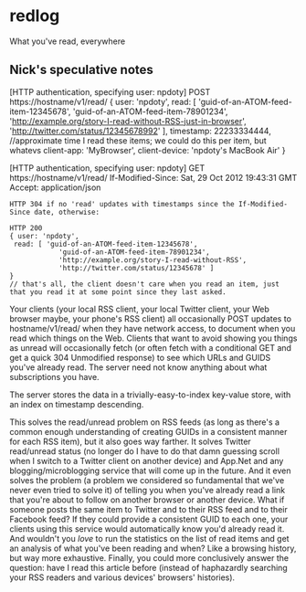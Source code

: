 redlog
======

What you've read, everywhere


## Nick's speculative notes

[HTTP authentication, specifying user: npdoty]
	POST https://hostname/v1/read/
	{ user: 'npdoty',
	 read: [ 'guid-of-an-ATOM-feed-item-12345678',
	            'guid-of-an-ATOM-feed-item-78901234',
	            'http://example.org/story-I-read-without-RSS-just-in-browser',
	            'http://twitter.com/status/12345678992' ],
	 timestamp: 22233334444, //approximate time I read these items; we could do this per item, but whatevs
	 client-app: 'MyBrowser',
	 client-device: 'npdoty's MacBook Air'
	}

[HTTP authentication, specifying user: npdoty]
	GET https://hostname/v1/read/
	If-Modified-Since: Sat, 29 Oct 2012 19:43:31 GMT
	Accept: application/json

	HTTP 304 if no 'read' updates with timestamps since the If-Modified-Since date, otherwise:

	HTTP 200
	{ user: 'npdoty',
	 read: [ 'guid-of-an-ATOM-feed-item-12345678',
	            'guid-of-an-ATOM-feed-item-78901234',
	            'http://example.org/story-I-read-without-RSS',
	            'http://twitter.com/status/12345678' ]
	} 
	// that's all, the client doesn't care when you read an item, just that you read it at some point since they last asked.

Your clients (your local RSS client, your local Twitter client, your Web browser maybe, your phone's RSS client) all occasionally POST updates to hostname/v1/read/ when they have network access, to document when you read which things on the Web. Clients that want to avoid showing you things as unread will occasionally fetch (or often fetch with a conditional GET and get a quick 304 Unmodified response) to see which URLs and GUIDS you've already read. The server need not know anything about what subscriptions you have.

The server stores the data in a trivially-easy-to-index key-value store, with an index on timestamp descending.

This solves the read/unread problem on RSS feeds (as long as there's a common enough understanding of creating GUIDs in a consistent manner for each RSS item), but it also goes way farther. It solves Twitter read/unread status (no longer do I have to do that damn guessing scroll when I switch to a Twitter client on another device) and App.Net and any blogging/microblogging service that will come up in the future. And it even solves the problem (a problem we considered so fundamental that we've never even tried to solve it) of telling you when you've already read a link that you're about to follow on another browser or another device. What if someone posts the same item to Twitter and to their RSS feed and to their Facebook feed? If they could provide a consistent GUID to each one, your clients using this service would automatically know you'd already read it. And wouldn't you *love* to run the statistics on the list of read items and get an analysis of what you've been reading and when? Like a browsing history, but way more exhaustive. Finally, you could more conclusively answer the question: have I read this article before (instead of haphazardly searching your RSS readers and various devices' browsers' histories).

